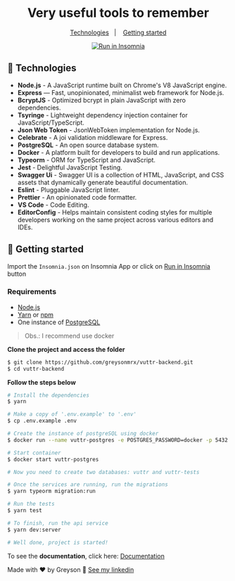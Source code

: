 <h1 align="center">
  Very useful tools to remember
</h1>

<p align="center">
  <a href="#rocket-technologies">Technologies</a>&nbsp;&nbsp;&nbsp;|&nbsp;&nbsp;&nbsp;
  <a href="#memo-getting-started">Getting started</a>
</p>

<div id="insomniaButton" align="center">
<a href="https://insomnia.rest/run/?label=VUTTR&uri=https%3A%2F%2Fraw.githubusercontent.com%2Fgreysonmrx%2Fvuttr-backend%2Fmaster%2F.github%2Finsomnia.json" target="_blank"><img src="https://insomnia.rest/images/run.svg" alt="Run in Insomnia"></a>
</div>

## :rocket: Technologies

- **Node.js** - A JavaScript runtime built on Chrome's V8 JavaScript engine.
- **Express** — Fast, unopinionated, minimalist web framework for Node.js.
- **BcryptJS** - Optimized bcrypt in plain JavaScript with zero dependencies.
- **Tsyringe** - Lightweight dependency injection container for JavaScript/TypeScript.
- **Json Web Token** - JsonWebToken implementation for Node.js.
- **Celebrate** - A joi validation middleware for Express.
- **PostgreSQL** - An open source database system.
- **Docker** - A platform built for developers to build and run applications.
- **Typeorm** -  ORM for TypeScript and JavaScript.
- **Jest** - Delightful JavaScript Testing.
- **Swagger Ui** - Swagger UI is a collection of HTML, JavaScript, and CSS assets that dynamically generate beautiful documentation.
- **Eslint** - Pluggable JavaScript linter.
- **Prettier** - An opinionated code formatter.
- **VS Code** - Code Editing.
- **EditorConfig** - Helps maintain consistent coding styles for multiple developers working on the same project across various editors and IDEs.

## :memo: Getting started

Import the `Insomnia.json` on Insomnia App or click on [Run in Insomnia](#insomniaButton) button

### Requirements

- [Node.js](https://nodejs.org/en/)
- [Yarn](https://classic.yarnpkg.com/) or [npm](https://www.npmjs.com/)
- One instance of [PostgreSQL](https://www.postgresql.org/)

> Obs.: I recommend use docker

**Clone the project and access the folder**

```bash
$ git clone https://github.com/greysonmrx/vuttr-backend.git
$ cd vuttr-backend
```

**Follow the steps below**

```bash
# Install the dependencies
$ yarn

# Make a copy of '.env.example' to '.env'
$ cp .env.example .env

# Create the instance of postgreSQL using docker
$ docker run --name vuttr-postgres -e POSTGRES_PASSWORD=docker -p 5432:5432 -d postgres

# Start container
$ docker start vuttr-postgres

# Now you need to create two databases: vuttr and vuttr-tests

# Once the services are running, run the migrations
$ yarn typeorm migration:run

# Run the tests
$ yarn test

# To finish, run the api service
$ yarn dev:server

# Well done, project is started!
```

To see the **documentation**, click here: [Documentation](http://localhost:3000/docs)<br />

Made with :hearts: by Greyson :wave: [See my linkedin](https://www.linkedin.com/in/greyson-mascarenhas-5a21ab1a2/)
